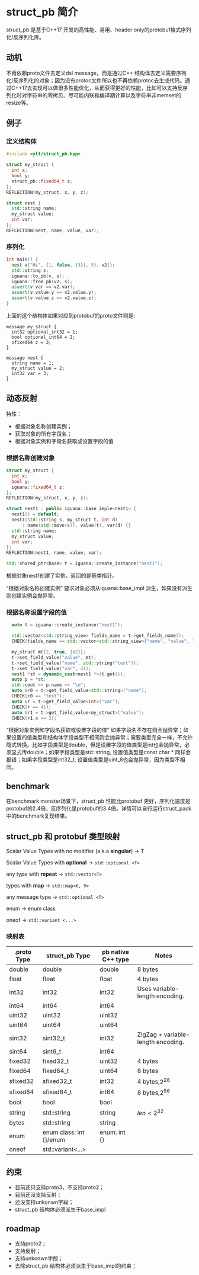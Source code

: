 # struct_pb 简介

struct_pb 是基于C++17 开发的高性能、易用、header only的protobuf格式序列化/反序列化库。

## 动机
不再依赖proto文件去定义dsl message，而是通过C++ 结构体去定义需要序列化/反序列化的对象；因为没有protoc文件所以也不再依赖protoc去生成代码。通过C++17去实现可以做很多性能优化，从而获得更好的性能，比如可以支持反序列化时对字符串的零拷贝、尽可能内联和编译期计算以及字符串非memset的resize等。

## 例子

### 定义结构体
```cpp
#include <ylt/struct_pb.hpp>

struct my_struct {
  int x;
  bool y;
  struct_pb::fixed64_t z;
};
REFLECTION(my_struct, x, y, z);

struct nest {
  std::string name;
  my_struct value;
  int var;
};
REFLECTION(nest, name, value, var);
```

### 序列化
```cpp
int main() {
  nest v{"Hi", {1, false, {3}}, 5}, v2{};
  std::string s;
  iguana::to_pb(v, s);
  iguana::from_pb(v2, s);
  assert(v.var == v2.var);
  assert(v.value.y == v2.value.y);
  assert(v.value.z == v2.value.z);
}
```
上面的这个结构体如果对应到protobuf的proto文件则是:
```
message my_struct {
  int32 optional_int32 = 1;
  bool optional_int64 = 2;
  sfixed64 z = 3;
}

message nest {
  string name = 1;
  my_struct value = 2;
  int32 var = 3;
}
```

## 动态反射
特性：
- 根据对象名称创建实例；
- 获取对象的所有字段名；
- 根据对象实例和字段名获取或设置字段的值

### 根据名称创建对象
```cpp
struct my_struct {
  int x;
  bool y;
  iguana::fixed64_t z;
};
REFLECTION(my_struct, x, y, z);

struct nest1 : public iguana::base_imple<nest1> {
  nest1() = default;
  nest1(std::string s, my_struct t, int d)
      : name(std::move(s)), value(t), var(d) {}
  std::string name;
  my_struct value;
  int var;
};
REFLECTION(nest1, name, value, var);
```

```cpp
std::shared_ptr<base> t = iguana::create_instance("nest1");
```
根据对象nest1创建了实例，返回的是基类指针。

“根据对象名称创建实例” 要求对象必须从iguana::base_impl 派生，如果没有派生则创建实例会抛异常。

### 根据名称设置字段的值
```cpp
  auto t = iguana::create_instance("nest1");

  std::vector<std::string_view> fields_name = t->get_fields_name();
  CHECK(fields_name == std::vector<std::string_view>{"name", "value", "var"});

  my_struct mt{2, true, {42}};
  t->set_field_value("value", mt);
  t->set_field_value("name", std::string("test"));
  t->set_field_value("var", 41);
  nest1 *st = dynamic_cast<nest1 *>(t.get());
  auto p = *st;
  std::cout << p.name << "\n";
  auto &r0 = t->get_field_value<std::string>("name");
  CHECK(r0 == "test");
  auto &r = t->get_field_value<int>("var");
  CHECK(r == 41);
  auto &r1 = t->get_field_value<my_struct>("value");
  CHECK(r1.x == 2);
```
“根据对象实例和字段名获取或设置字段的值” 如果字段名不存在则会抛异常；如果设置的值类型和结构体字段类型不相同则会抛异常；需要类型完全一样，不允许隐式转换。比如字段类型是double，但是设置字段的值类型是int也会抛异常，必须显式传double；如果字段类型是std::string, 设置值类型是const char * 同样会报错；如果字段类型是int32_t, 设置值类型是uint_8也会抛异常，因为类型不相同。

## benchmark 
在benchmark monster场景下，struct_pb 性能比protobuf 更好，序列化速度是protobuf的2.4倍，反序列化是protobuf的3.4倍。详情可以自行运行struct_pack 中的benchmark复现结果。

## struct_pb 和 protobuf 类型映射
Scalar Value Types with no modifier (a.k.a **singular**) -> T

Scalar Value Types with **optional** -> `std::optional <T>`

any type with **repeat** -> `std::vector<T>`

types with **map** -> `std::map<K, V>`

any message type -> `std::optional <T>`

enum -> enum class

oneof -> `std::variant <...>`

### 映射表
| .proto Type | struct_pb Type                    | pb native C++ type | Notes                              |
|-------------|-----------------------------------|--------------------|------------------------------------|
| double      | double                            | double             | 8 bytes                            |
| float       | float                             | float              | 4 bytes                            |
| int32       | int32                             | int32              | Uses variable-length encoding.     |
| int64       | int64                             | int64              |                                    |
| uint32      | uint32                            | uint32             |                                    |
| uint64      | uint64                            | uint64             |                                    |
| sint32      | sint32_t                             | int32              | ZigZag + variable-length encoding. |
| sint64      | sint6_t                             | int64              |                                    |
| fixed32     | fixed32_t                            | uint32             | 4 bytes                            |
| fixed64     | fixed64_t                            | uint64             | 8 bytes                            |
| sfixed32    | sfixed32_t                             | int32              | 4 bytes,$2^{28}$                   |
| sfixed64    | sfixed64_t                             | int64              | 8 bytes,$2^{56}$                   |
| bool        | bool                              | bool               |                                    |
| string      | std::string                       | string             | $len < 2^{32}$                     |
| bytes       | std::string                       | string             |                                    |
| enum        | enum class: int {}/enum                | enum: int {}       |                                    |
| oneof       | std::variant<...> |                    |                                    |

## 约束
- 目前还只支持proto3，不支持proto2；
- 目前还没支持反射；
- 还没支持unkonwn字段；
- struct_pb 结构体必须派生于base_impl

## roadmap
- 支持proto2；
- 支持反射；
- 支持unkonwn字段；
- 去除struct_pb 结构体必须派生于base_impl的约束；
